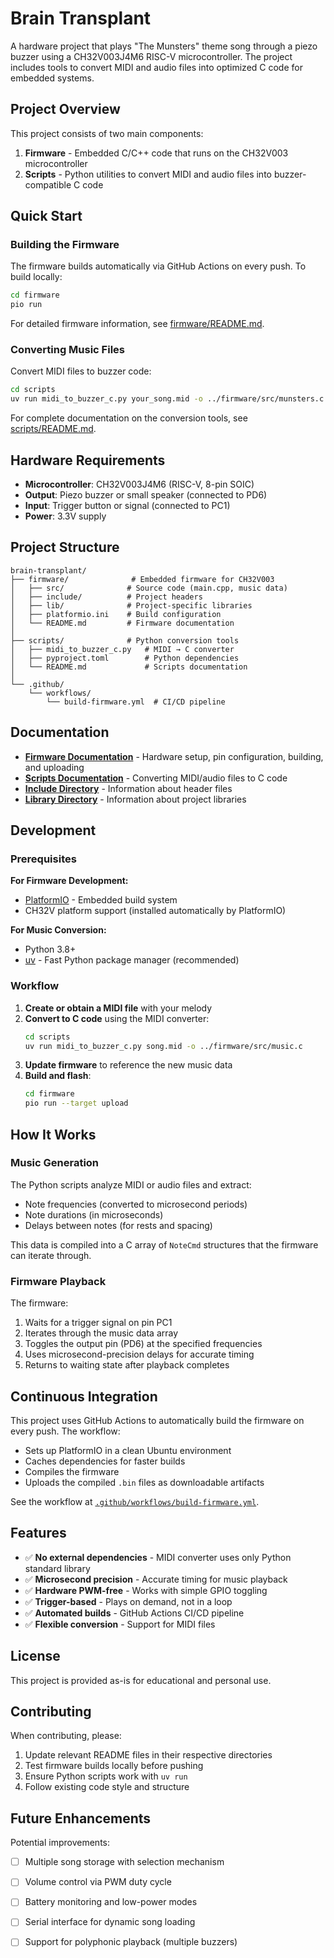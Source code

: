 # Brain Transplant

A hardware project that plays "The Munsters" theme song through a piezo buzzer using a CH32V003J4M6 RISC-V microcontroller. The project includes tools to convert MIDI and audio files into optimized C code for embedded systems.

## Project Overview

This project consists of two main components:

1. **Firmware** - Embedded C/C++ code that runs on the CH32V003 microcontroller
2. **Scripts** - Python utilities to convert MIDI and audio files into buzzer-compatible C code

## Quick Start

### Building the Firmware

The firmware builds automatically via GitHub Actions on every push. To build locally:

```bash
cd firmware
pio run
```

For detailed firmware information, see [firmware/README.md](firmware/README.md).

### Converting Music Files

Convert MIDI files to buzzer code:

```bash
cd scripts
uv run midi_to_buzzer_c.py your_song.mid -o ../firmware/src/munsters.c
```

For complete documentation on the conversion tools, see [scripts/README.md](scripts/README.md).

## Hardware Requirements

- **Microcontroller**: CH32V003J4M6 (RISC-V, 8-pin SOIC)
- **Output**: Piezo buzzer or small speaker (connected to PD6)
- **Input**: Trigger button or signal (connected to PC1)
- **Power**: 3.3V supply

## Project Structure

```
brain-transplant/
├── firmware/              # Embedded firmware for CH32V003
│   ├── src/              # Source code (main.cpp, music data)
│   ├── include/          # Project headers
│   ├── lib/              # Project-specific libraries
│   ├── platformio.ini    # Build configuration
│   └── README.md         # Firmware documentation
│
├── scripts/              # Python conversion tools
│   ├── midi_to_buzzer_c.py   # MIDI → C converter
│   ├── pyproject.toml        # Python dependencies
│   └── README.md             # Scripts documentation
│
└── .github/
    └── workflows/
        └── build-firmware.yml  # CI/CD pipeline
```

## Documentation

- **[Firmware Documentation](firmware/README.md)** - Hardware setup, pin configuration, building, and uploading
- **[Scripts Documentation](scripts/README.md)** - Converting MIDI/audio files to C code
- **[Include Directory](firmware/include/README)** - Information about header files
- **[Library Directory](firmware/lib/README)** - Information about project libraries

## Development

### Prerequisites

**For Firmware Development:**
- [PlatformIO](https://platformio.org/) - Embedded build system
- CH32V platform support (installed automatically by PlatformIO)

**For Music Conversion:**
- Python 3.8+
- [uv](https://github.com/astral-sh/uv) - Fast Python package manager (recommended)

### Workflow

1. **Create or obtain a MIDI file** with your melody
2. **Convert to C code** using the MIDI converter:
   ```bash
   cd scripts
   uv run midi_to_buzzer_c.py song.mid -o ../firmware/src/music.c
   ```
3. **Update firmware** to reference the new music data
4. **Build and flash**:
   ```bash
   cd firmware
   pio run --target upload
   ```

## How It Works

### Music Generation

The Python scripts analyze MIDI or audio files and extract:
- Note frequencies (converted to microsecond periods)
- Note durations (in microseconds)
- Delays between notes (for rests and spacing)

This data is compiled into a C array of `NoteCmd` structures that the firmware can iterate through.

### Firmware Playback

The firmware:
1. Waits for a trigger signal on pin PC1
2. Iterates through the music data array
3. Toggles the output pin (PD6) at the specified frequencies
4. Uses microsecond-precision delays for accurate timing
5. Returns to waiting state after playback completes

## Continuous Integration

This project uses GitHub Actions to automatically build the firmware on every push. The workflow:
- Sets up PlatformIO in a clean Ubuntu environment
- Caches dependencies for faster builds
- Compiles the firmware
- Uploads the compiled `.bin` files as downloadable artifacts

See the workflow at [`.github/workflows/build-firmware.yml`](.github/workflows/build-firmware.yml).

## Features

- ✅ **No external dependencies** - MIDI converter uses only Python standard library
- ✅ **Microsecond precision** - Accurate timing for music playback
- ✅ **Hardware PWM-free** - Works with simple GPIO toggling
- ✅ **Trigger-based** - Plays on demand, not in a loop
- ✅ **Automated builds** - GitHub Actions CI/CD pipeline
- ✅ **Flexible conversion** - Support for MIDI files

## License

This project is provided as-is for educational and personal use.

## Contributing

When contributing, please:
1. Update relevant README files in their respective directories
2. Test firmware builds locally before pushing
3. Ensure Python scripts work with `uv run`
4. Follow existing code style and structure

## Future Enhancements

Potential improvements:
- [ ] Multiple song storage with selection mechanism
- [ ] Volume control via PWM duty cycle
- [ ] Battery monitoring and low-power modes
- [ ] Serial interface for dynamic song loading
- [ ] Support for polyphonic playback (multiple buzzers)

